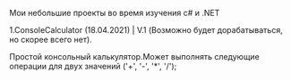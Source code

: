 Мои небольшие проекты во время изучения c# и .NET


1.ConsoleCalculator (18.04.2021)  |  V.1 (Возможно будет дорабатываться, но скорее всего нет).

Простой консольный калькулятор.Может выполнять следующие операции для двух значений ('+', '-', '*', '/');

